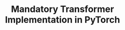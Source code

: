 ---
title: Mandatory Transformer Implementation in PyTorch
layout: post
tags:
    - Transformers, PyTorch, LLMs, NLP
description:
draft: false
---